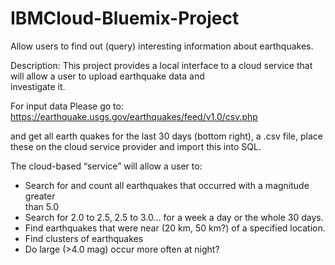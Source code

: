 # IBMCloud-Bluemix-Project
Allow users to find out (query) interesting information about earthquakes.

Description: 
This project provides a local interface to a cloud service that will allow a user to upload earthquake data and   
investigate it. 

For input data Please go to:
https://earthquake.usgs.gov/earthquakes/feed/v1.0/csv.php 

and get all earth quakes for the last 30 days (bottom right), a .csv file, 
place these on the cloud service provider and import this into SQL.  

The cloud-based “service” will allow a user to: 
 - Search for and count all earthquakes that occurred with a magnitude greater  
  than 5.0 
 - Search for 2.0 to 2.5, 2.5 to 3.0… for a week a day or the whole 30 days. 
 - Find earthquakes that were near (20 km, 50 km?) of a specified location. 
 - Find clusters of earthquakes 
 - Do large (>4.0 mag) occur more often at night? 
